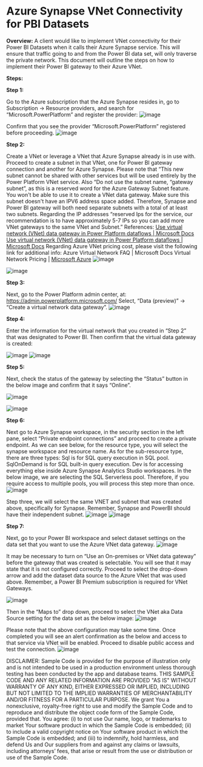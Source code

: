 # Azure Synapse VNet Connectivity for PBI Datasets

**Overview:**
A client would like to implement VNet connectivity for their Power BI Datasets when it calls their Azure Synapse service. This will ensure that traffic going to and from the Power BI data set, will only traverse the private network. This document will outline the steps on how to implement their Power BI gateway to their Azure VNet.  

**Steps:**

**Step 1:**

Go to the Azure subscription	that the Azure Synapse resides in, go to Subscription -> Resource providers, and search for “Microsoft.PowerPlatform” and register the provider: 
 ![image](https://github.com/azurepocmain/fabric/assets/91505344/6f34029b-1392-4ea9-857b-4ecc245cc734)

Confirm that you see the provider “Microsoft.PowerPlatform” registered before proceeding. 
 ![image](https://github.com/azurepocmain/fabric/assets/91505344/d2fc2c10-91c6-4240-9485-e0ef3b1cc25a)


**Step 2:**

Create a VNet or leverage a VNet that Azure Synapse already is in use with. Proceed to create a subnet in that VNet, one for Power BI gateway connection and another for Azure Synapse. Please note that “This new subnet cannot be shared with other services but will be used entirely by the Power Platform VNet service. Also “Do not use the subnet name, “gateway subnet”, as this is a reserved word for the Azure Gateway Subnet feature. You won't be able to use it to create a VNet data gateway. Make sure this subnet doesn't have an IPV6 address space added. Therefore, Synapse and Power BI gateway will both need separate subnets with a total of at least two subnets. Regarding the IP addresses “reserved Ips for the service, our recommendation is to have approximately 5-7 IPs so you can add more VNet gateways to the same VNet and Subnet.” References: [Use virtual network (VNet) data gateway in Power Platform dataflows | Microsoft Docs  Use virtual network (VNet) data gateway in Power Platform dataflows | Microsoft Docs](https://docs.microsoft.com/en-us/data-integration/vnet/data-gateway-power-platform-dataflows)
Regarding Azure VNet pricing cost, please visit the following link for additional info: Azure Virtual Network FAQ | Microsoft Docs Virtual Network Pricing | [Microsoft Azure](https://docs.microsoft.com/en-us/azure/virtual-network/virtual-networks-faq)
 ![image](https://github.com/azurepocmain/fabric/assets/91505344/ab982e9a-1663-47ef-9f49-b19b43f8723a)

![image](https://github.com/azurepocmain/fabric/assets/91505344/62d1bdd7-4bfe-4764-9e72-294f6033198c)

 
 

**Step 3:**

Next, go to the Power Platform admin center, at: https://admin.powerplatform.microsoft.com/
Select, “Data (preview)” -> “Create a virtual network data gateway”. 
 ![image](https://github.com/azurepocmain/fabric/assets/91505344/a04892f7-dcbe-452f-abce-ac269bc24453)

 
**Step 4:**

Enter the information for the virtual network that you created in “Step 2” that was designated to Power BI. Then confirm that the virtual data gateway is created: 

![image](https://github.com/azurepocmain/fabric/assets/91505344/f53141f7-8512-44f8-83a6-e6b6d6f6726e)
![image](https://github.com/azurepocmain/fabric/assets/91505344/aed241ad-e972-4edc-a8fc-c644d302d2a0)

  




**Step 5:**

Next, check the status of the gateway by selecting the “Status” button in the below image and confirm that it says “Online”. 
 
![image](https://github.com/azurepocmain/fabric/assets/91505344/416cd1f7-62b3-4bfb-9ff4-e8512a5e8823)

 ![image](https://github.com/azurepocmain/fabric/assets/91505344/12379833-77c0-489d-ae19-2737a0fcc4d7)




**Step 6:**

Next go to Azure Synapse workspace, in the security section in the left pane, select “Private endpoint connections” and proceed to create a private endpoint. As we can see below, for the resource type, you will select the synapse workspace and resource name. As for the sub-resource type, there are three types: Sql is for SQL query execution in SQL pool. SqlOnDemand is for SQL built-in query execution. Dev is for accessing everything else inside Azure Synapse Analytics Studio workspaces. In the below image, we are selecting the SQL Serverless pool. Therefore, if you require access to multiple pools, you will process this step more than once. 
 ![image](https://github.com/azurepocmain/fabric/assets/91505344/dbb7d9b5-2dfb-473e-8079-b2cb31119ca4)


Step three, we will select the same VNET and subnet that was created above, specifically for Synapse. Remember, Synapse and PowerBI should have their independent subnet.
 ![image](https://github.com/azurepocmain/fabric/assets/91505344/ba760cda-6d47-419a-abf9-610edd96fd70)
![image](https://github.com/azurepocmain/fabric/assets/91505344/a232a182-8f80-4218-a6bd-9d3d6e165ce3)

 

**Step 7:**

Next, go to your Power BI workspace and select dataset settings on the data set that you want to use the Azure VNet data gateway. 
 ![image](https://github.com/azurepocmain/fabric/assets/91505344/6d72594e-5f72-4074-a4d5-4ab6abbd04d5)


It may be necessary to turn on “Use an On-premises or VNet data gateway” before the gateway that was created is selectable. You will see that it may state that it is not configured correctly. Proceed to select the drop-down arrow and add the dataset data source to the Azure VNet that was used above. Remember, a Power BI Premium subscription is required for VNet Gateways. 

 ![image](https://github.com/azurepocmain/fabric/assets/91505344/4debc182-78da-4b33-8633-27bc9b4fc9cd)










Then in the “Maps to” drop down, proceed to select the VNet aka Data Source setting for the data set as the below image:
 ![image](https://github.com/azurepocmain/fabric/assets/91505344/c59e075b-7077-4adf-90b4-08c2ee9c0028)


Please note that the above configuration may take some time. Once completed you will see an alert confirmation as the below and access to that service via VNet will be enabled. Proceed to disable public access and test the connection. ![image](https://github.com/azurepocmain/fabric/assets/91505344/da2c9f29-3503-47f9-ad7d-51d4363dc928)
 


DISCLAIMER: Sample Code is provided for the purpose of illustration only and is not intended to be used in a production environment unless thorough testing has been conducted by the app and database teams. THIS SAMPLE CODE AND ANY RELATED INFORMATION ARE PROVIDED "AS IS" WITHOUT WARRANTY OF ANY KIND, EITHER EXPRESSED OR IMPLIED, INCLUDING BUT NOT LIMITED TO THE IMPLIED WARRANTIES OF MERCHANTABILITY AND/OR FITNESS FOR A PARTICULAR PURPOSE. We grant You a nonexclusive, royalty-free right to use and modify the Sample Code and to reproduce and distribute the object code form of the Sample Code, provided that. You agree: (i) to not use Our name, logo, or trademarks to market Your software product in which the Sample Code is embedded; (ii) to include a valid copyright notice on Your software product in which the Sample Code is embedded; and (iii) to indemnify, hold harmless, and defend Us and Our suppliers from and against any claims or lawsuits, including attorneys’ fees, that arise or result from the use or distribution or use of the Sample Code.

